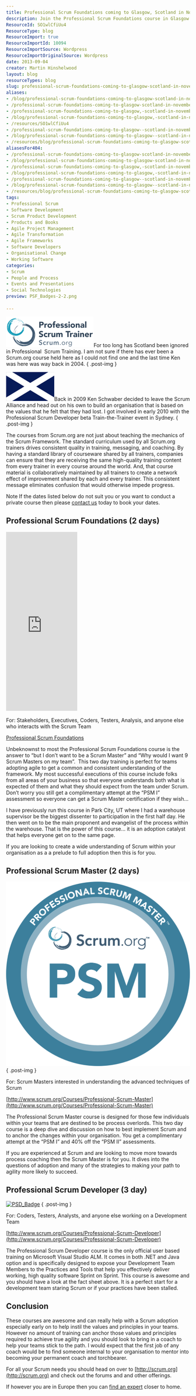 ```yaml
---
title: Professional Scrum Foundations coming to Glasgow, Scotland in November 2013
description: Join the Professional Scrum Foundations course in Glasgow this November 2013. Enhance your team's understanding of Scrum and drive agile adoption effectively!
ResourceId: SO1wlCfiUu4
ResourceType: blog
ResourceImport: true
ResourceImportId: 10094
ResourceImportSource: Wordpress
ResourceImportOriginalSource: Wordpress
date: 2013-09-04
creator: Martin Hinshelwood
layout: blog
resourceTypes: blog
slug: professional-scrum-foundations-coming-to-glasgow-scotland-in-november-2013
aliases:
- /blog/professional-scrum-foundations-coming-to-glasgow-scotland-in-november-2013
- /professional-scrum-foundations-coming-to-glasgow-scotland-in-november-2013
- /professional-scrum-foundations-coming-to-glasgow,-scotland-in-november-2013
- /blog/professional-scrum-foundations-coming-to-glasgow,-scotland-in-november-2013
- /resources/SO1wlCfiUu4
- /professional-scrum-foundations-coming-to-glasgow--scotland-in-november-2013
- /blog/professional-scrum-foundations-coming-to-glasgow--scotland-in-november-2013
- /resources/blog/professional-scrum-foundations-coming-to-glasgow-scotland-in-november-2013
aliasesFor404:
- /professional-scrum-foundations-coming-to-glasgow-scotland-in-november-2013
- /blog/professional-scrum-foundations-coming-to-glasgow-scotland-in-november-2013
- /professional-scrum-foundations-coming-to-glasgow,-scotland-in-november-2013
- /blog/professional-scrum-foundations-coming-to-glasgow,-scotland-in-november-2013
- /professional-scrum-foundations-coming-to-glasgow--scotland-in-november-2013
- /blog/professional-scrum-foundations-coming-to-glasgow--scotland-in-november-2013
- /resources/blog/professional-scrum-foundations-coming-to-glasgow-scotland-in-november-2013
tags:
- Professional Scrum
- Software Development
- Scrum Product Development
- Products and Books
- Agile Project Management
- Agile Transformation
- Agile Frameworks
- Software Developers
- Organisational Change
- Working Software
categories:
- Scrum
- People and Process
- Events and Presentations
- Social Technologies
preview: PSF_Badges-2-2.png

---
```

![PST-Badge-v2-web-transparent](images/PST-Badge-v2-web-transparent-4-4.png "PST-Badge-v2-web-transparent")For too long has Scotland been ignored in Professional  Scrum Training. I am not sure if there has ever been a Scrum.org course held here as I could not find one and the last time Ken was here was way back in 2004.
{ .post-img }

![flag-scotland](images/flag-scotland-1-1.png "flag-scotland")Back in 2009 Ken Schwaber decided to leave the Scrum Alliance and head out on his own to build an organisation that is based on the values that he felt that they had lost. I got involved in early 2010 with the Professional Scrum Developer beta Train-the-Trainer event in Sydney.
{ .post-img }

The courses from Scrum.org are not just about teaching the mechanics of the Scrum Framework. The standard curriculum used by all Scrum.org trainers drives consistent quality in training, messaging, and coaching. By having a standard library of courseware shared by all trainers, companies can ensure that they are receiving the same high-quality training content from every trainer in every course around the world. And, that course material is collaboratively maintained by all trainers to create a network effect of improvement shared by each and every trainer. This consistent message eliminates confusion that would otherwise impede progress.

Note If the dates listed below do not suit you or you want to conduct a private course then please [contact us](/contact) today to book your dates.

## Professional Scrum Foundations (2 days)

<iframe width="195" height="489" marginheight="0" src="http://www.eventbrite.com/countdown-widget?eid=7985022417" frameborder="0" allowtransparency="" marginwidth="0" scrolling="no"></iframe>

For: Stakeholders, Executives, Coders, Testers, Analysis, and anyone else who interacts with the Scrum Team

[Professional Scrum Foundations](/training/courses/professional-scrum-foundations/)

Unbeknownst to most the Professional Scrum Foundations course is the answer to “but I don’t want to be a Scrum Master” and “Why would I want 9 Scrum Masters on my team”.  This two day training is perfect for teams adopting agile to get a common and consistent understanding of the framework. My most successful executions of this course include folks from all areas of your business so that everyone understands both what is expected of them and what they should expect from the team under Scrum. Don’t worry you still get a complimentary attempt at the “PSM I” assessment so everyone can get a Scrum Master certification if they wish…

I have previously run this course in Park City, UT where I had a warehouse supervisor be the biggest dissenter to participation in the first half day. He then went on to be the main proponent and evangelist of the process within the warehouse. That is the power of this course… it is an adoption catalyst that helps everyone get on to the same page.

If you are looking to create a wide understanding of Scrum within your organisation as a a prelude to full adoption then this is for you.

## Professional Scrum Master (2 days)

![PSM](images/PSM-400x-3-3.png "PSM")
{ .post-img }

For: Scrum Masters interested in understanding the advanced techniques of Scrum

[http://www.scrum.org/Courses/Professional-Scrum-Master](http://www.scrum.org/Courses/Professional-Scrum-Master)

The Professional Scrum Master course is designed for those few individuals within your teams that are destined to be process overlords. This two day course is a deep dive and discussion on how to best implement Scrum and to anchor the changes within your organisation. You get a complimentary attempt at the “PSM I” and 40% off the “PSM II” assessments.

If you are experienced at Scrum and are looking to move more towards process coaching then the Scrum Master is for you. It dives into the questions of adoption and many of the strategies to making your path to agility more likely to succeed.

## Professional Scrum Developer (3 day)

[![PSD_Badge](images/PSD_Badge_thumb.png "PSD_Badge")](http://nkdagility.com/wp-content/uploads/2013/09/PSD_Badge.png)
{ .post-img }

For: Coders, Testers, Analysts, and anyone else working on a Development Team

[http://www.scrum.org/Courses/Professional-Scrum-Developer](http://www.scrum.org/Courses/Professional-Scrum-Developer)

The Professional Scrum Developer course is the only official user based training on Microsoft Visual Studio ALM. It comes in both .NET and Java option and is specifically designed to expose your Development Team Members to the Practices and Tools that help you effectively deliver working, high quality software Sprint on Sprint. This course is awesome and you should have a look at the fact sheet above. It is a perfect start for a development team staring Scrum or if your practices have been stalled.

## Conclusion

These courses are awesome and can really help with a Scrum adoption especially early on to help instil the values and principles in your teams. However no amount of training can anchor those values and principles required to achieve true agility and you should look to bring in a coach to help your teams stick to the path. I would expect that the first job of any coach would be to find someone internal to your organisation to mentor into becoming your permanent coach and torchbearer.

For all your Scrum needs you should head on over to [http://scrum.org](http://scrum.org) and check out the forums and and other offerings.

If however you are in Europe then you can [find an expert](http://nkdagility.com/company/general-inquiries/) closer to home.
